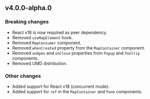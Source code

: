 ## v4.0.0-alpha.0

### Breaking changes

- React v18 is now required as peer dependency.
- Removed `useMapElement` hook.
- Removed `MapConsumer` component.
- Removed `whenCreated` property from the `MapContainer` component.
- Removed `onOpen` and `onClose` properties from `Popup` and `Tooltip` components.
- Removed UMD distribution.

### Other changes

- Added support for React v18 (concurrent mode).
- Added support for `ref` in the `MapContainer` and `Pane` components.
